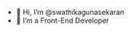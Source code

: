 - 👋 Hi, I’m @swathikagunasekaran
- 👀 I’m a Front-End Developer

<!---
swathikagunasekaran/swathikagunasekaran is a ✨ special ✨ repository because its `README.md` (this file) appears on your GitHub profile.
You can click the Preview link to take a look at your changes.
--->
